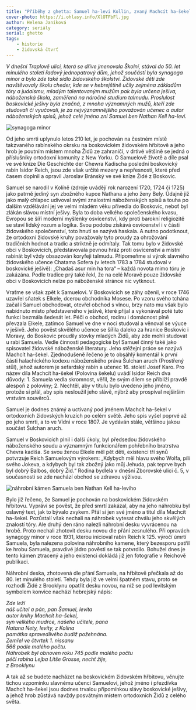 ```yaml
---
title: "Příběhy z ghetta: Samuel ha-levi Kollin, zvaný Machcít ha-šekel"
cover-photo: https://i.ohlasy.info/XlOTFbFl.jpg
author: Helena Janíková
category: seriály
serial: ghetto
tags:
    - historie
    - židovská čtvrť
---
```


*V dnešní Traplově ulici, která se dříve jmenovala Školní, stával do 50. let minulého století řadový jednopatrový dům, jehož součástí byla synagoga minor a bylo zde také sídlo židovského školství. Židovské děti zde navštěvovaly školu cheder, kde se v hebrejštině učily zejména základům tóry a judaismu, mladým talentovaným mužům pak byla určena ješiva, náboženská škola, zaměřená na náročné studium talmudu. Proslulost boskovické ješivy byla značná, z mnoha významných mužů, kteří zde studovali či vyučovali, je za nejvýznamnějšího považován učenec a autor náboženských spisů, jehož celé jméno zní Samuel ben Nathan Kell ha-levi.*

<img src="https://i.ohlasy.info/KXxtExt.jpg" alt="synagoga minor" class="img-responsive img-popup" data-author="Muzeum regionu Boskovicka">

Od jeho smrti uplynulo letos 210 let, je pochován na čestném místě takzvaného rabínského okrsku na boskovickém židovském hřbitově a jeho hrob je poutním místem mnoha Židů ze zahraničí, v drtivé většině se jedná o příslušníky ortodoxní komunity z New Yorku. O Samuelově životě a díle psal ve své knize Die Geschichte der Chewra Kadischa poslední boskovický rabín Isidor Reich, jsou zde však určité mezery a nepřesnosti, které před časem doplnil a opravil Jaroslav Bránský ve své knize Židé z Boskovic.

Samuel se narodil v Kolíně (zdroje uvádějí rok narození 1720, 1724 či 1725) jako patrně jediný syn zbožného kupce Nathana a jeho ženy Bely. Údajně již jako malý chlapec udivoval svými znalostmi náboženských spisů a touha po dalším vzdělávání jej ve velmi mladém věku přivedla do Boskovic, neboť byl zlákán slávou místní ješivy. Byla to doba velkého společenského kvasu, Evropou se šíří moderní myšlenky osvícenství, kdy proti barokní religiozitě se staví lidský rozum a logika. Svou podobu získává osvícenství i v části židovského společenství, toto hnutí se nazývá haskala. A nutno podotknout, že ortodoxní židovské kruhy považovaly tyto proudy za ohrožování tradičních hodnot a tradic a striktně je odmítaly. Tak tomu bylo v židovské obci v Boskovicích, představovala pevnou hráz proti osvícenství a místní rabinát byl vždy obsazován koryfeji talmudu. Připomeňme si výrok slavného židovského učence Chatama Sofera (v letech  1783 a 1784 studoval v boskovické ješivě): „Chadaš asur min ha tora“ – každá novota mimo tóru je zakázána. Podle tradice prý také řekl, že na celé Moravě pouze židovské obci v Boskovicích nelze po náboženské stránce nic vytknout.

Vraťme se však zpět k Samuelovi. V Boskovicích se záhy oženil, v roce 1746 uzavřel sňatek s Elkele, dcerou obchodníka Mosese. Po vzoru svého tchána začal i Samuel obchodovat, otevřel obchod s vlnou, brzy nato mu však bylo nabídnuto místo představeného v ješivě, které přijal a vykonával poté tuto funkci bezmála šedesát let. Péči o obchod, rodinu i domácnost plně převzala Elkele, zatímco Samuel ve dne v noci studoval a věnoval se výuce v ješivě. Jeho pověst skvělého učence se šířila daleko za hranice Boskovic i Moravy, do Boskovic proudily stovky mladých Židů, aby zde mohli studovat u rabi Samuela. Vedle činnosti pedagogické byl Samuel činný také jako spisovatel židovské náboženské literatury. Jeho stěžejní práce se nazývá Machcít ha-šekel. Zjednodušeně řečeno je to obsáhlý komentář k první části halachického kodexu náboženského práva Šulchan aruch (Prostřený stůl), jehož autorem je sefardský rabín a učenec 16. století Josef Karo. Pro název díla Machcít ha-šekel (Polovina šekelu) uvádí Isidor Reich dva důvody: 1. Samuela vedla skromnost, věřil, že svým dílem se přiblíží pravdě alespoň z poloviny; 2. Nechtěl, aby v titulu bylo uvedeno jeho jméno, protože si přál, aby spis nesloužil jeho slávě, nýbrž aby prospíval nejširším vrstvám souvěrců.

Samuel je dodnes známý a uctívaný pod jménem Machcít ha-šekel v ortodoxních židovských kruzích po celém světě. Jeho spis vyšel poprvé až po jeho smrti, a to ve Vídni v roce 1807. Je vydáván stále, většinou jakou součást Šulchan aruch.

Samuel v Boskovicích plnil i další úkoly, byl předsedou židovského náboženského soudu a významným funkcionářem pohřebního bratrstva Chevra kadiša. Se svou ženou Elkele měl pět dětí, existenci tří synů potvrzuje Reich Samuelovým výrokem: „Kdybych měl hlavu svého Wolfa, píli svého Jokeva, a kdybych byl tak zbožný jako můj Jehuda, pak teprve bych byl dobrý Balbos, dobrý Žid.“ Rodina bydlela v dnešní Zborovské ulici č. 5,  v současnosti se zde nachází obchod se zdravou výživou.

<img src="https://i.ohlasy.info/XlOTFbF.jpg" alt="náhrobní kámen Samuela ben Nathan Kell ha-leviho" class="img-responsive img-popup" data-author="Tomáš Trumpeš">

Bylo již řečeno, že Samuel je pochován na boskovickém židovském hřbitovu. Vypráví se pověst, že před smrtí zakázal, aby na jeho náhrobku byl oslavný text, jak to bývalo zvykem. Přál si jen své jméno a titul díla Machcít ha-šekel. Pozůstalí však nechali na náhrobek vytesat chválu jeho skvělých znalostí tóry. Ale druhý den ráno nalezli náhrobní desku vyvrácenou na hrobě. Proto nechali zhotovit desku novou dle přání zesnulého. Při opravách synagogy minor v roce 1931, kterou inicioval rabín Reich k 125. výročí úmrtí Samuela, byla nalezena polovina náhrobního kamene, který bezesporu patřil ke hrobu Samuela, pravdivé jádro pověsti se tak potvrdilo. Bohužel dnes je tento kámen ztracený a jeho existenci dokládá již jen fotografie v Reichově publikaci. 

Náhrobní deska, zhotovená dle přání Samuela, na hřbitově přečkala až do 80. let minulého století. Tehdy byla již ve velmi špatném stavu, proto se rozhodli Židé z Brooklynu opatřit desku novou, na níž se pod levitským symbolem konvice nachází hebrejský nápis:

*Zde leží  
náš učitel a pán, pan Šamuel, levita  
autor knihy Machcít ha-šekel,  
syn velkého mudrce, našeho učitele, pana  
Natana Nety, levity, z Kolína  
památka spravedlivého budiž požehnána.  
Zemřel ve čtvrtek 1. nissanu  
566 podle malého počtu.  
Náhrobek byl obnoven roku 745 podle malého počtu  
péčí rabína Lejba Litše Grosse, nechť žije,  
z Brooklynu*

A tak až se budete nacházet na boskovickém židovském hřbitovu, věnujte tichou vzpomínku slavnému učenci Samuelovi, jehož jméno i přezdívka Machcít ha-šekel jsou dodnes trvalou připomínkou slávy boskovické ješivy, a jehož hrob zůstává navždy posvátným místem ortodoxních Židů z celého světa.
